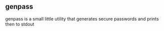 ## genpass

genpass is a small little utility that generates secure passwords and prints then to stdout
